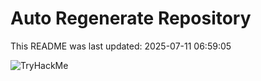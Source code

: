 # Auto Regenerate Repository

This README was last updated: 2025-07-11 06:59:05

 ![TryHackMe](https://tryhackme.com/badge/533634)